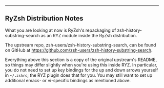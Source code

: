 
---

## RyZsh Distribution Notes

What you are looking at now is RyZsh's repackaging of zsh-history-substring-search as an RYZ module inside
the RyZsh distribution.

The upstream repo, zsh-users/zsh-history-substring-search, can be found on GitHub at
https://github.com/zsh-users/zsh-history-substring-search.

Everything above this section is a copy of the original upstream's README, so things may differ slightly when
you're using this inside RYZ. In particular, you do not need to set up key bindings for the up and down arrows
yourself in `~/.zshrc`; the RYZ plugin does that for you. You may still want to set up additional emacs- or
vi-specific bindings as mentioned above.
